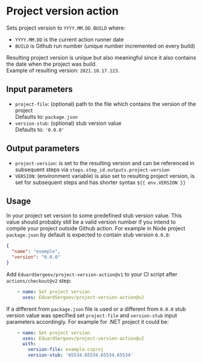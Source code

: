 # Project version action

Sets project version to `YYYY.MM.DD.BUILD` where:
- `YYYY.MM.DD` is the current action runner date
- `BUILD` is Github run number (unique number incremented on every build)

Resulting project version is unique but also meaningful since it also contains the date when the project was build.  
Example of resulting version: `2021.10.17.123`.

## Input parameters

- `project-file`: (optional) path to the file which contains the version of the project  
  Defaults to: `package.json`
- `version-stub`: (optional) stub version value  
  Defaults to: `'0.0.0'`

## Output parameters

- `project-version`: is set to the resulting version and can be referenced in subsequent steps via `steps.step_id.outputs.project-version`
- `VERSION`: (environment variable) is also set to resulting project version, is set for subsequent steps and has shorter syntax `${{ env.VERSION }}`

## Usage

In your project set version to some predefined stub version value. This value should probably still be a valid version number if you intend to compile your project outside Github action. For example in Node project `package.json` by default is expected to contain stub version `0.0.0`:
```json
{
  "name": "example",
  "version": "0.0.0"
}
```

Add `EduardSergeev/project-version-action@v1` to your CI script after `actions/checkout@v2` step:

```yml
    - name: Set project version
      uses: EduardSergeev/project-version-action@v2
```

If a different from `package.json` file is used or a different from `0.0.0` stub version value was specified set `project-file` and `version-stub` input parameters accordingly. For example for .NET project it could be:

```yml
    - name: Set project version
      uses: EduardSergeev/project-version-action@v2
      with:
        version-file: example.csproj
        version-stub: '65534.65534.65534.65534'
```
